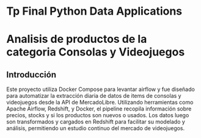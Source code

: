 # Tp Final Python Data Applications

# Analisis de productos de la categoria Consolas y Videojuegos 

## Introducción

Este proyecto utiliza Docker Compose para levantar airflow y fue diseñado para automatizar la extracción diaria de datos de items de consolas y videojuegos desde la API de MercadoLibre. Utilizando herramientas como Apache Airflow, Redshift, y Docker, el pipeline recopila información sobre precios, stocks y si los productos son nuevos o usados. Los datos luego son transformados y cargados en Redshift para facilitar su modelado y análisis, permitiendo un estudio continuo del mercado de videojuegos.
